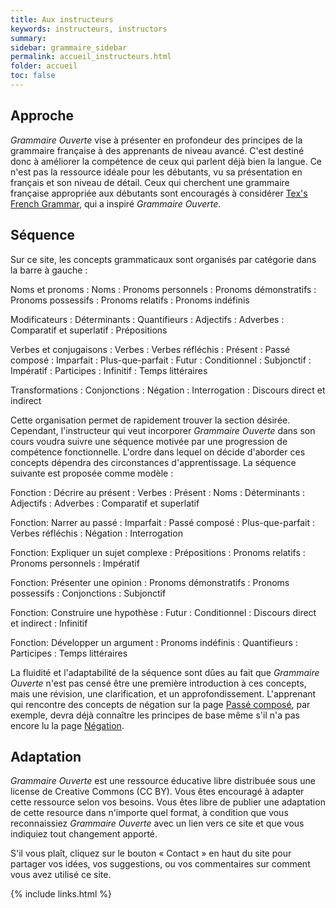 ```yaml
---
title: Aux instructeurs
keywords: instructeurs, instructors
summary: 
sidebar: grammaire_sidebar
permalink: accueil_instructeurs.html
folder: accueil
toc: false
---
```


## Approche

*Grammaire Ouverte* vise à présenter en profondeur des principes de la grammaire française à des apprenants de niveau avancé. C'est destiné donc à améliorer la compétence de ceux qui parlent déjà bien la langue. Ce n'est pas la ressource idéale pour les débutants, vu sa présentation en français et son niveau de détail. Ceux qui cherchent une grammaire française appropriée aux débutants sont encouragés à considérer [Tex's French Grammar](https://www.laits.utexas.edu/tex/), qui a inspiré *Grammaire Ouverte*.

## Séquence

Sur ce site, les concepts grammaticaux sont organisés par catégorie dans la barre à gauche :

Noms et pronoms
: Noms
: Pronoms personnels
: Pronoms démonstratifs
: Pronoms possessifs
: Pronoms relatifs
: Pronoms indéfinis

Modificateurs
: Déterminants
: Quantifieurs
: Adjectifs
: Adverbes
: Comparatif et superlatif
: Prépositions

Verbes et conjugaisons
: Verbes
: Verbes réfléchis
: Présent
: Passé composé
: Imparfait
: Plus-que-parfait
: Futur
: Conditionnel
: Subjonctif
: Impératif
: Participes
: Infinitif
: Temps littéraires

Transformations
: Conjonctions
: Négation
: Interrogation
: Discours direct et indirect

Cette organisation permet de rapidement trouver la section désirée. Cependant, l'instructeur qui veut incorporer *Grammaire Ouverte* dans son cours voudra suivre une séquence motivée par une progression de compétence fonctionnelle. L'ordre dans lequel on décide d'aborder ces concepts dépendra des circonstances d'apprentissage. La séquence suivante est proposée comme modèle :

Fonction : Décrire au présent
: Verbes
: Présent
: Noms
: Déterminants
: Adjectifs
: Adverbes
: Comparatif et superlatif

Fonction: Narrer au passé
: Imparfait
: Passé composé
: Plus-que-parfait
: Verbes réfléchis
: Négation
: Interrogation

Fonction: Expliquer un sujet complexe
: Prépositions
: Pronoms relatifs
: Pronoms personnels
: Impératif

Fonction: Présenter une opinion
: Pronoms démonstratifs
: Pronoms possessifs
: Conjonctions
: Subjonctif

Fonction: Construire une hypothèse
: Futur
: Conditionnel
: Discours direct et indirect
: Infinitif

Fonction: Développer un argument
: Pronoms indéfinis
: Quantifieurs
: Participes
: Temps littéraires

La fluidité et l'adaptabilité de la séquence sont dûes au fait que *Grammaire Ouverte* n'est pas censé être une première introduction à ces concepts, mais une révision, une clarification, et un approfondissement. L'apprenant qui rencontre des concepts de négation sur la page [Passé composé](/grammaire_passé_composé.html), par exemple, devra déjà connaître les principes de base même s'il n'a pas encore lu la page [Négation](/grammaire_négation.html).

## Adaptation

*Grammaire Ouverte* est une ressource éducative libre distribuée sous une license de Creative Commons (CC BY). Vous êtes encouragé à adapter cette ressource selon vos besoins. Vous êtes libre de publier une adaptation de cette resource dans n'importe quel format, à condition que vous reconnaissiez *Grammaire Ouverte* avec un lien vers ce site et que vous indiquiez tout changement apporté.

S'il vous plaît, cliquez sur le bouton « Contact » en haut du site pour partager vos idées, vos suggestions, ou vos commentaires sur comment vous avez utilisé ce site.

{% include links.html %}

